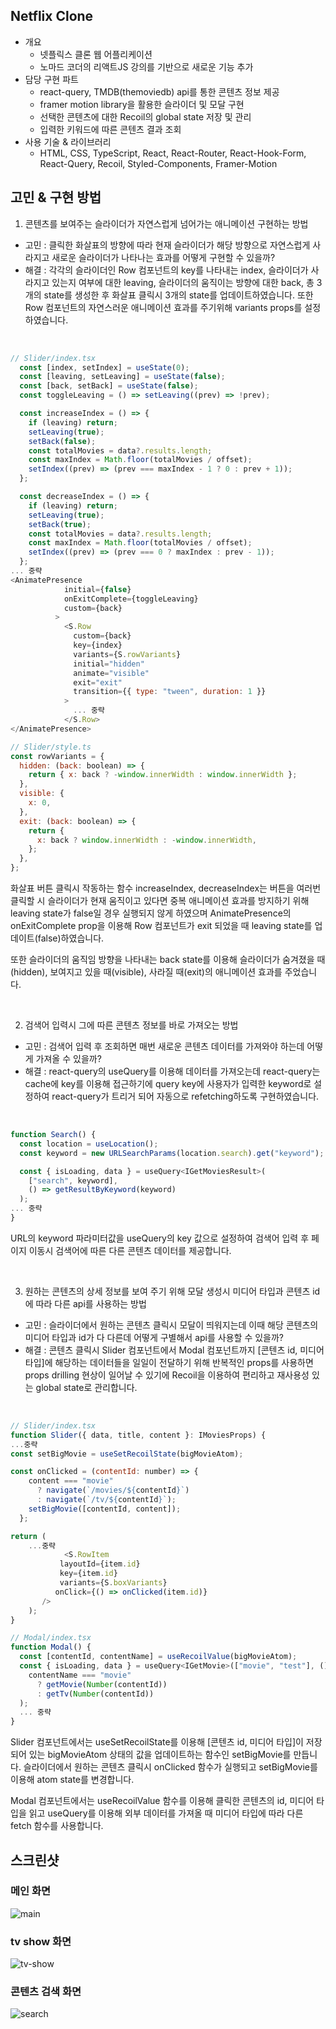 ## Netflix Clone
- 개요
  - 넷플릭스 클론 웹 어플리케이션
  - 노마드 코더의 리액트JS 강의를 기반으로 새로운 기능 추가
- 담당 구현 파트
  - react-query, TMDB(themoviedb) api를 통한 콘텐츠 정보 제공
  - framer motion library을 활용한 슬라이더 및 모달 구현
  - 선택한 콘텐츠에 대한 Recoil의 global state 저장 및 관리
  - 입력한 키워드에 따른 콘텐츠 결과 조회
- 사용 기술 & 라이브러리
    - HTML, CSS, TypeScript, React, React-Router, React-Hook-Form, React-Query, Recoil, Styled-Components, Framer-Motion

## 고민 & 구현 방법
1. 콘텐츠를 보여주는 슬라이더가 자연스럽게 넘어가는 애니메이션 구현하는 방법
- 고민 : 클릭한 화살표의 방향에 따라 현재 슬라이더가 해당 방향으로 자연스럽게 사라지고 새로운 슬라이더가 나타나는 효과를 어떻게 구현할 수 있을까?
- 해결 : 각각의 슬라이더인 Row 컴포넌트의 key를 나타내는 index, 슬라이더가 사라지고 있는지 여부에 대한 leaving, 슬라이더의 움직이는 방향에 대한 back, 총 3개의 state를 생성한 후 화살표 클릭시 3개의 state를 업데이트하였습니다. 또한 Row 컴포넌트의 자연스러운 애니메이션 효과를 주기위해 variants props를 설정하였습니다.

<br/>

```js
// Slider/index.tsx	
  const [index, setIndex] = useState(0);
  const [leaving, setLeaving] = useState(false);
  const [back, setBack] = useState(false);
  const toggleLeaving = () => setLeaving((prev) => !prev);

  const increaseIndex = () => {
    if (leaving) return;
    setLeaving(true);
    setBack(false);
    const totalMovies = data?.results.length;
    const maxIndex = Math.floor(totalMovies / offset);
    setIndex((prev) => (prev === maxIndex - 1 ? 0 : prev + 1));
  };

  const decreaseIndex = () => {
    if (leaving) return;
    setLeaving(true);
    setBack(true);
    const totalMovies = data?.results.length;
    const maxIndex = Math.floor(totalMovies / offset);
    setIndex((prev) => (prev === 0 ? maxIndex : prev - 1));
  };
... 중략
<AnimatePresence
            initial={false}
            onExitComplete={toggleLeaving}
            custom={back}
          >
            <S.Row
              custom={back}
              key={index}
              variants={S.rowVariants}
              initial="hidden"
              animate="visible"
              exit="exit"
              transition={{ type: "tween", duration: 1 }}
            >
              ... 중략
            </S.Row>
</AnimatePresence>

// Slider/style.ts
const rowVariants = {
  hidden: (back: boolean) => {
    return { x: back ? -window.innerWidth : window.innerWidth };
  },
  visible: {
    x: 0,
  },
  exit: (back: boolean) => {
    return {
      x: back ? window.innerWidth : -window.innerWidth,
    };
  },
};
```
화살표 버튼 클릭시 작동하는 함수 increaseIndex, decreaseIndex는 버튼을 여러번 클릭할 시 슬라이더가 현재 움직이고 있다면 중복 애니메이션 효과를 방지하기 위해 leaving state가 false일 경우 실행되지 않게 하였으며 AnimatePresence의 onExitComplete prop을 이용해 Row 컴포넌트가 exit 되었을 때 leaving state를 업데이트(false)하였습니다.

또한 슬라이더의 움직임 방향을 나타내는 back state를 이용해 슬라이더가 숨겨졌을 때(hidden), 보여지고 있을 때(visible), 사라질 때(exit)의 애니메이션 효과를 주었습니다.

<br/>

2. 검색어 입력시 그에 따른 콘텐츠 정보를 바로 가져오는 방법
- 고민 : 검색어 입력 후 조회하면 매번 새로운 콘텐츠 데이터를 가져와야 하는데 어떻게 가져올 수 있을까?
- 해결 : react-query의 useQuery를 이용해  데이터를 가져오는데 react-query는 cache에 key를 이용해 접근하기에 query key에 사용자가 입력한 keyword로 설정하여 react-query가 트리거 되어 자동으로 refetching하도록 구현하였습니다.

<br/>

```js
function Search() {
  const location = useLocation();
  const keyword = new URLSearchParams(location.search).get("keyword");

  const { isLoading, data } = useQuery<IGetMoviesResult>(
    ["search", keyword],
    () => getResultByKeyword(keyword)
  );
... 중략
}
```
URL의 keyword 파라미터값을 useQuery의 key 값으로 설정하여 검색어 입력 후 페이지 이동시 검색어에 따른 다른 콘텐츠 데이터를 제공합니다.

<br/>

3. 원하는 콘텐츠의 상세 정보를 보여 주기 위해 모달 생성시 미디어 타입과 콘텐츠 id에 따라 다른 api를 사용하는 방법
- 고민 : 슬라이더에서 원하는 콘텐츠 클릭시 모달이 띄워지는데 이때 해당 콘텐츠의 미디어 타입과 id가 다 다른데 어떻게 구별해서 api를 사용할 수 있을까?
- 해결 : 콘텐츠 클릭시 Slider 컴포넌트에서 Modal 컴포넌트까지 [콘텐츠 id, 미디어타입]에 해당하는 데이터들을 일일이 전달하기 위해 반복적인 props를 사용하면 props drilling 현상이 일어날 수 있기에 Recoil을 이용하여 편리하고 재사용성 있는 global state로 관리합니다.

<br/>

```js
// Slider/index.tsx
function Slider({ data, title, content }: IMoviesProps) {
...중략 
const setBigMovie = useSetRecoilState(bigMovieAtom);

const onClicked = (contentId: number) => {
    content === "movie"
      ? navigate(`/movies/${contentId}`)
      : navigate(`/tv/${contentId}`);
    setBigMovie([contentId, content]);
  };

return (
	...중략
			<S.RowItem
           layoutId={item.id}
           key={item.id}
           variants={S.boxVariants}
          onClick={() => onClicked(item.id)}
       />
	);
}

// Modal/index.tsx
function Modal() {
  const [contentId, contentName] = useRecoilValue(bigMovieAtom);
  const { isLoading, data } = useQuery<IGetMovie>(["movie", "test"], () =>
    contentName === "movie"
      ? getMovie(Number(contentId))
      : getTv(Number(contentId))
  );
  ... 중략
}
```
Slider 컴포넌트에서는 useSetRecoilState를 이용해  [콘텐츠 id, 미디어 타입]이 저장되어 있는 bigMovieAtom 상태의 값을 업데이트하는 함수인 setBigMovie를 만듭니다. 슬라이더에서 원하는 콘텐츠 클릭시 onClicked 함수가 실행되고 setBigMovie를 이용해 atom state를 변경합니다.

Modal 컴포넌트에서는 useRecoilValue 함수를 이용해 클릭한 콘텐츠의 id, 미디어 타입을 읽고 useQuery를 이용해 외부 데이터를 가져올 때 미디어 타입에 따라 다른 fetch 함수를 사용합니다.

## 스크린샷
### 메인 화면
![main](https://user-images.githubusercontent.com/77538818/166197498-adfe99ce-e712-4522-86d4-669f22bf012a.gif)

### tv show 화면
![tv-show](https://user-images.githubusercontent.com/77538818/166197489-9fed9c14-421a-475d-9451-30bfe8b2ec96.gif)

### 콘텐츠 검색 화면
![search](https://user-images.githubusercontent.com/77538818/166197473-f04aa38f-5f36-4cf2-8256-8d867b1d7fb2.gif)

